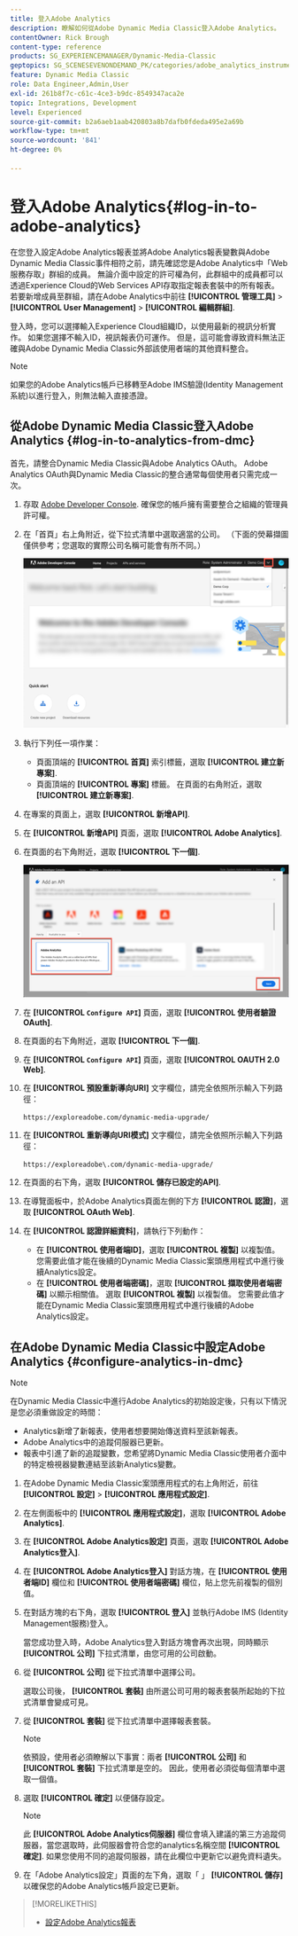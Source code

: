 ```yaml
---
title: 登入Adobe Analytics
description: 瞭解如何從Adobe Dynamic Media Classic登入Adobe Analytics。
contentOwner: Rick Brough
content-type: reference
products: SG_EXPERIENCEMANAGER/Dynamic-Media-Classic
geptopics: SG_SCENESEVENONDEMAND_PK/categories/adobe_analytics_instrumentation_kit
feature: Dynamic Media Classic
role: Data Engineer,Admin,User
exl-id: 261b8f7c-c61c-4ce3-b9dc-8549347aca2e
topic: Integrations, Development
level: Experienced
source-git-commit: b2a6aeb1aab420803a8b7dafb0fdeda495e2a69b
workflow-type: tm+mt
source-wordcount: '841'
ht-degree: 0%

---
```


# 登入Adobe Analytics{#log-in-to-adobe-analytics}

在您登入設定Adobe Analytics報表並將Adobe Analytics報表變數與Adobe Dynamic Media Classic事件相符之前，請先確認您是Adobe Analytics中「Web服務存取」群組的成員。 無論介面中設定的許可權為何，此群組中的成員都可以透過Experience Cloud的Web Services API存取指定報表套裝中的所有報表。 若要新增成員至群組，請在Adobe Analytics中前往 **[!UICONTROL 管理工具]** > **[!UICONTROL User Management]** > **[!UICONTROL 編輯群組]**.

登入時，您可以選擇輸入Experience Cloud組織ID，以使用最新的視訊分析實作。 如果您選擇不輸入ID，視訊報表仍可運作。 但是，這可能會導致資料無法正確與Adobe Dynamic Media Classic外部該使用者端的其他資料整合。

>[!NOTE]
>
>如果您的Adobe Analytics帳戶已移轉至Adobe IMS驗證(Identity Management系統)以進行登入，則無法輸入直接憑證。

## 從Adobe Dynamic Media Classic登入Adobe Analytics {#log-in-to-analytics-from-dmc}

首先，請整合Dynamic Media Classic與Adobe Analytics OAuth。 Adobe Analytics OAuth與Dynamic Media Classic的整合通常每個使用者只需完成一次。

1. 存取 [Adobe Developer Console](https://developer.adobe.com/console). 確保您的帳戶擁有需要整合之組織的管理員許可權。
1. 在「首頁」右上角附近，從下拉式清單中選取適當的公司。 （下面的熒幕擷圖僅供參考；您選取的實際公司名稱可能會有所不同。）

   ![建立新專案](assets/analytics-oauth1.png)

1. 執行下列任一項作業：

   * 頁面頂端的 **[!UICONTROL 首頁]** 索引標籤，選取 **[!UICONTROL 建立新專案]**.
   * 頁面頂端的 **[!UICONTROL 專案]** 標籤。 在頁面的右角附近，選取 **[!UICONTROL 建立新專案]**.

1. 在專案的頁面上，選取 **[!UICONTROL 新增API]**.
1. 在 **[!UICONTROL 新增API]** 頁面，選取 **[!UICONTROL Adobe Analytics]**.
1. 在頁面的右下角附近，選取 **[!UICONTROL 下一個]**.

   ![新增API](assets/analytics-oauth2.png)

1. 在 **[!UICONTROL `Configure API`]** 頁面，選取 **[!UICONTROL 使用者驗證OAuth]**.
1. 在頁面的右下角附近，選取 **[!UICONTROL 下一個]**.
1. 在 **[!UICONTROL `Configure API`]** 頁面，選取 **[!UICONTROL OAUTH 2.0 Web]**.
1. 在 **[!UICONTROL 預設重新導向URI]** 文字欄位，請完全依照所示輸入下列路徑：

   `https://exploreadobe.com/dynamic-media-upgrade/`

1. 在 **[!UICONTROL 重新導向URI模式]** 文字欄位，請完全依照所示輸入下列路徑：

   `https://exploreadobe\.com/dynamic-media-upgrade/`

1. 在頁面的右下角，選取 **[!UICONTROL 儲存已設定的API]**.
1. 在導覽面板中，於Adobe Analytics頁面左側的下方 **[!UICONTROL 認證]**，選取 **[!UICONTROL OAuth Web]**.
1. 在 **[!UICONTROL 認證詳細資料]**，請執行下列動作：
   * 在 **[!UICONTROL 使用者端ID]**，選取 **[!UICONTROL 複製]** 以複製值。 您需要此值才能在後續的Dynamic Media Classic案頭應用程式中進行後續Analytics設定。
   * 在 **[!UICONTROL 使用者端密碼]**，選取 **[!UICONTROL 擷取使用者端密碼]** 以顯示相關值。 選取 **[!UICONTROL 複製]** 以複製值。 您需要此值才能在Dynamic Media Classic案頭應用程式中進行後續的Adobe Analytics設定。

## 在Adobe Dynamic Media Classic中設定Adobe Analytics {#configure-analytics-in-dmc}

>[!NOTE]
>
>在Dynamic Media Classic中進行Adobe Analytics的初始設定後，只有以下情況是您必須重做設定的時間：
>
>* Analytics新增了新報表，使用者想要開始傳送資料至該新報表。
>* Adobe Analytics中的追蹤伺服器已更新。
>* 報表中引進了新的追蹤變數，您希望將Dynamic Media Classic使用者介面中的特定檢視器變數連結至該新Analytics變數。
>

1. 在Adobe Dynamic Media Classic案頭應用程式的右上角附近，前往 **[!UICONTROL 設定]** > **[!UICONTROL 應用程式設定]**.
1. 在左側面板中的 **[!UICONTROL 應用程式設定]**，選取 **[!UICONTROL Adobe Analytics]**.
1. 在 **[!UICONTROL Adobe Analytics設定]** 頁面，選取 **[!UICONTROL Adobe Analytics登入]**.
1. 在 **[!UICONTROL Adobe Analytics登入]** 對話方塊，在 **[!UICONTROL 使用者端ID]** 欄位和 **[!UICONTROL 使用者端密碼]** 欄位，貼上您先前複製的個別值。
1. 在對話方塊的右下角，選取 **[!UICONTROL 登入]** 並執行Adobe IMS (Identity Management服務)登入。

   當您成功登入時，Adobe Analytics登入對話方塊會再次出現，同時顯示 **[!UICONTROL 公司]** 下拉式清單，由您可用的公司啟動。

1. 從 **[!UICONTROL 公司]** 從下拉式清單中選擇公司。

   選取公司後， **[!UICONTROL 套裝]** 由所選公司可用的報表套裝所起始的下拉式清單會變成可見。

1. 從 **[!UICONTROL 套裝]** 從下拉式清單中選擇報表套裝。

   >[!NOTE]
   >
   >依預設，使用者必須瞭解以下事實：兩者 **[!UICONTROL 公司]** 和 **[!UICONTROL 套裝]** 下拉式清單是空的。 因此，使用者必須從每個清單中選取一個值。

1. 選取 **[!UICONTROL 確定]** 以便儲存設定。

   >[!NOTE]
   >
   >此 **[!UICONTROL Adobe Analytics伺服器]** 欄位會填入建議的第三方追蹤伺服器，當您選取時，此伺服器會符合您的analytics名稱空間 **[!UICONTROL 確定]**. 如果您使用不同的追蹤伺服器，請在此欄位中更新它以避免資料遺失。

1. 在「Adobe Analytics設定」頁面的左下角，選取「 」 **[!UICONTROL 儲存]** 以確保您的Adobe Analytics帳戶設定已更新。

>[!MORELIKETHIS]
>
>* [設定Adobe Analytics報表](configuring-analytics-reports.md#configuring_adobe_analytics_reports)
